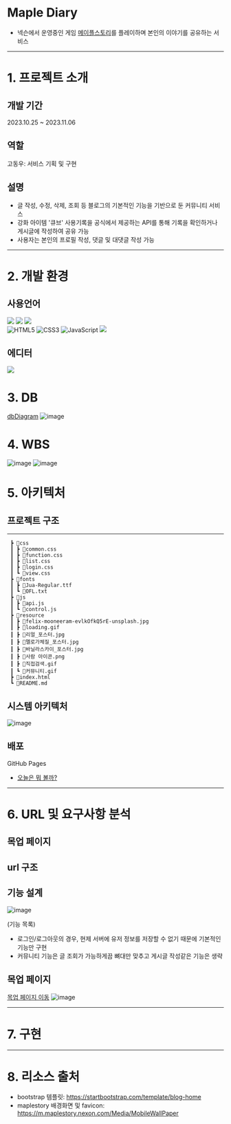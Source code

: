 # Maple Diary
- 넥슨에서 운영중인 게임 [메이플스토리](https://maplestory.nexon.com/Home/Main)를 플레이하며 본인의 이야기를 공유하는 서비스

___
# 1. 프로젝트 소개
  
## 개발 기간
2023.10.25 ~ 2023.11.06

## 역할
고동우: 서비스 기획 및 구현

## 설명
- 글 작성, 수정, 삭제, 조회 등 블로그의 기본적인 기능을 기반으로 둔 커뮤니티 서비스 
- 강화 아이템 '큐브' 사용기록을 공식에서 제공하는 API를 통해 기록을 확인하거나 게시글에 작성하여 공유 가능
- 사용자는 본인의 프로필 작성, 댓글 및 대댓글 작성 가능
___


# 2. 개발 환경
## 사용언어
<img src="https://img.shields.io/badge/python-3776AB?style=for-the-badge&logo=python&logoColor=white"> <img src="https://img.shields.io/badge/django-092E20?style=for-the-badge&logo=django&logoColor=white"> <img src="https://img.shields.io/badge/amazonaws-232F3E?style=for-the-badge&logo=amazonaws&logoColor=white"> 
<br>
![HTML5](https://img.shields.io/badge/html5-%23E34F26.svg?style=for-the-badge&logo=html5&logoColor=white) ![CSS3](https://img.shields.io/badge/css3-%231572B6.svg?style=for-the-badge&logo=css3&logoColor=white) ![JavaScript](https://img.shields.io/badge/javascript-%23323330.svg?style=for-the-badge&logo=javascript&logoColor=%23F7DF1E) <img src="https://img.shields.io/badge/bootstrap-7952B3?style=for-the-badge&logo=bootstrap&logoColor=white">

## 에디터
<img src="https://img.shields.io/badge/Visual Studio Code-007ACC?style=flat-square&logo=Visual Studio Code&logoColor=white"/>

# 3. DB
[dbDiagram](https://dbdiagram.io/d/Maple-Diary-6538d350ffbf5169f068db08)
![image](https://github.com/Ko-udon/miniproject_blog/assets/79897135/2ffdb5bf-b7e6-45d1-b0d0-1eca3e01a652)



# 4. WBS
![image](https://github.com/Ko-udon/miniproject_blog/assets/79897135/8d16b0cf-79e2-41ff-ad1f-8ed63daabac6)
![image](https://github.com/Ko-udon/miniproject_blog/assets/79897135/fbe71c81-12f8-43c5-896b-152d08c7aeb3)



# 5. 아키텍처

## 프로젝트 구조
___
```📦TodayWatch
 ┣ 📂css
 ┃ ┣ 📜common.css
 ┃ ┣ 📜function.css
 ┃ ┣ 📜list.css
 ┃ ┣ 📜login.css
 ┃ ┗ 📜view.css
 ┣ 📂fonts
 ┃ ┣ 📜Jua-Regular.ttf
 ┃ ┗ 📜OFL.txt
 ┣ 📂js
 ┃ ┣ 📜api.js
 ┃ ┗ 📜control.js
 ┣ 📂resource
 ┃ ┣ 📜felix-mooneeram-evlkOfkQ5rE-unsplash.jpg
 ┃ ┣ 📜loading.gif
 ┃ ┣ 📜리얼_포스터.jpg
 ┃ ┣ 📜멜로가체질_포스터.jpg
 ┃ ┣ 📜바닐라스카이_포스터.jpg
 ┃ ┣ 📜사람 아이콘.png
 ┃ ┣ 📜직접검색.gif
 ┃ ┗ 📜커뮤니티.gif
 ┣ 📜index.html
 ┗ 📜README.md
```

## 시스템 아키텍처
![image](https://github.com/Ko-udon/miniproject_blog/assets/79897135/bdef7f1c-fd2c-4b1c-adc3-f153f69279cc)


## 배포
GitHub Pages
- [오늘은 뭐 볼까?](https://ko-udon.github.io/TodayWatch/)


___
# 6. URL 및 요구사항 분석

## 목업 페이지

## url 구조

## 기능 설계 
![image](https://github.com/Ko-udon/TodayWatch/assets/79897135/b46115dc-1e54-4484-a3ae-a1ddce462029)


(기능 목록)
- 로그인/로그아웃의 경우, 현제 서버에 유저 정보를 저장할 수 없기 때문에 기본적인 기능만 구현
- 커뮤니티 기능은 글 조회가 가능하게끔 뼈대만 맞추고 게시글 작성같은 기능은 생략


## 목업 페이지
[목업 페이지 이동](https://ovenapp.io/view/jEy2OwO4tz6mrygT4mDOLtEDxuMEzGEE/)
![image](https://github.com/Ko-udon/ormi_project1/assets/79897135/d25810f4-53b5-45c7-9635-7b76602f78f4)

___

# 7. 구현



___
# 8. 리소스 출처
- bootstrap 템플릿: https://startbootstrap.com/template/blog-home
- maplestory 배경화면 및 favicon: https://m.maplestory.nexon.com/Media/MobileWallPaper
